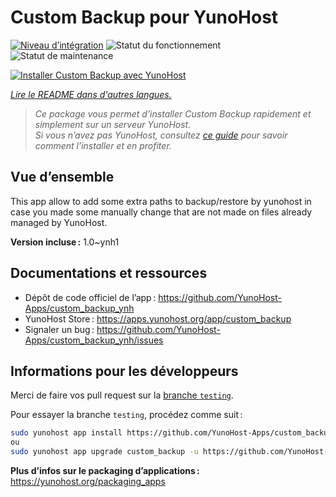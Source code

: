 <!--
Nota bene : ce README est automatiquement généré par <https://github.com/YunoHost/apps/tree/master/tools/readme_generator>
Il NE doit PAS être modifié à la main.
-->

# Custom Backup pour YunoHost

[![Niveau d’intégration](https://dash.yunohost.org/integration/custom_backup.svg)](https://ci-apps.yunohost.org/ci/apps/custom_backup/) ![Statut du fonctionnement](https://ci-apps.yunohost.org/ci/badges/custom_backup.status.svg) ![Statut de maintenance](https://ci-apps.yunohost.org/ci/badges/custom_backup.maintain.svg)

[![Installer Custom Backup avec YunoHost](https://install-app.yunohost.org/install-with-yunohost.svg)](https://install-app.yunohost.org/?app=custom_backup)

*[Lire le README dans d'autres langues.](./ALL_README.md)*

> *Ce package vous permet d’installer Custom Backup rapidement et simplement sur un serveur YunoHost.*  
> *Si vous n’avez pas YunoHost, consultez [ce guide](https://yunohost.org/install) pour savoir comment l’installer et en profiter.*

## Vue d’ensemble

This app allow to add some extra paths to backup/restore by yunohost in case you made some manually change that are not made on files already managed by YunoHost. 


**Version incluse :** 1.0~ynh1
## Documentations et ressources

- Dépôt de code officiel de l’app : <https://github.com/YunoHost-Apps/custom_backup_ynh>
- YunoHost Store : <https://apps.yunohost.org/app/custom_backup>
- Signaler un bug : <https://github.com/YunoHost-Apps/custom_backup_ynh/issues>

## Informations pour les développeurs

Merci de faire vos pull request sur la [branche `testing`](https://github.com/YunoHost-Apps/custom_backup_ynh/tree/testing).

Pour essayer la branche `testing`, procédez comme suit :

```bash
sudo yunohost app install https://github.com/YunoHost-Apps/custom_backup_ynh/tree/testing --debug
ou
sudo yunohost app upgrade custom_backup -u https://github.com/YunoHost-Apps/custom_backup_ynh/tree/testing --debug
```

**Plus d’infos sur le packaging d’applications :** <https://yunohost.org/packaging_apps>
